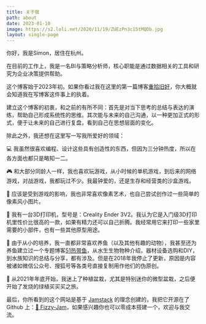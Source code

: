 ```yaml
---
title: 关于我
path: about
date: 2023-01-10
image: https://s2.loli.net/2020/11/19/ZUEzPn3c15tMQDb.jpg
layout: single-page
---
```


你好，我是Simon，居住在杭州。

在目前的工作上，我是一名BI与策略分析师，核心职能是通过数据相关的工具和研究为企业决策提供帮助。

这个博客始于2023年初。如果你看过我在这里的第一篇博客[重拾旧好](/post/重拾旧好/)，你大概就会知道我在写博客这件事上的执着。

建立这个博客的初衷，和之前的有所不同：首先是对当下思考的总结与表达的演练，帮助自己形成系统性的思维。其次能与未来的自己沟通，以一种更加正式的形式，便于让未来的自己进行复盘，看到自己在思想层面的变化。

除此之外，我还想在这里写一写我所爱好的领域：

💻 我虽然很喜欢编程、设计这些具有创造性的东西，但因为三分钟热度，所以在各方面也都只是略知一二。

🎮 和大部分同龄人一样，我也喜欢玩游戏，从小时候的单机游戏，到后来的网络游戏，对战游戏，我都玩过不少。我最钟爱的，还是生存和经营类的沙盒游戏。

👾 应该是受到游戏的影响，我也非常喜欢像素艺术，也自己尝试创作过一些简单的像素风小图片。

🧙 我有一台3D打印机，型号是：Creality Ender 3V2。我认为它是入门级3D打印机里性价比很高的一款，如果有精力还可以自己折腾。我经常用它来打印一些家里需要的小部件，也有一些其他原型用途。

🐠 由于从小的培养，我一直都非常喜欢养鱼（以及其他有趣的动物），我甚至还为养鱼建立过一个专题博客[51热带鱼](https://www.51redaiyu.com/)，从水生生物物种介绍，器材设备选购和DIY，到水族知识的总结与分享，都有涉及。但是在2018年我停止了更新，原因是内容被诸如微信公众号、搜狐号等各类号直接复制用作他们的伪原创。

🌳 从2021年年底开始，我迷上了种植盆栽，尤其是特别迷你的微型盆栽，之后便开始了发烧的绿植买买买之旅。

最后，你所看到的这个网站是基于 [Jamstack](https://jamstack.org/) 的理念创建的，我把它开源在了 Github 上：[🥤 Fizzy-Jam](http://github.com/huangyuzhang/Fizzy-Jam)，如果感兴趣你也可以零成本搭建一个，欢迎与我交流。
